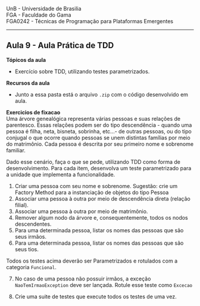 
UnB - Universidade de Brasilia  
FGA - Faculdade do Gama  
FGA0242 - Técnicas de Programação para Plataformas Emergentes

---

## Aula 9 - Aula Prática de TDD

**Tópicos da aula**
- Exercício sobre TDD, utilizando testes parametrizados.


**Recursos da aula**
- Junto a essa pasta está o arquivo `.zip` com o código desenvolvido em aula.


**Exercicios de fixacao**   
Uma árvore genealógica representa várias pessoas e suas relações de parentesco. Essas relações podem ser do tipo descendência - quando uma pessoa é filha, neta, bisneta, sobrinha, etc...- de outras pessoas, ou do tipo conjugal o que ocorre quando pessoas se unem distintas famílias por meio do matrimônio. Cada pessoa é descrita por seu primeiro nome e sobrenome familiar.

Dado esse cenário, faça o que se pede, utilizando TDD como forma de desenvolvimento. Para cada item, desenvolva um teste parametrizado para a unidade que implementa a funcionalidade. 

1. Criar uma pessoa com seu nome e sobrenome. Sugestão: crie um Factory Method para a instanciação de objetos do tipo Pessoa
2. Associar uma pessoa à outra por meio de descendência direta (relação filial).
3. Associar uma pessoa à outra por meio de matrimônio. 
4. Remover algum nodo da árvore e, consequentemente, todos os nodos descendentes.
5. Para uma determinada pessoa, listar os nomes das pessoas que são seus irmãos. 
6. Para uma determinada pessoa, listar os nomes das pessoas que são seus tios. 

Todos os testes acima deverão ser Parametrizados e rotulados com a categoria `Funcional`.

7. No caso de uma pessoa não possuir irmãos, a exceção `NaoTemIrmaoException` deve ser lançada. Rotule esse teste como `Excecao`

8. Crie uma suite de testes que execute todos os testes de uma vez. 

